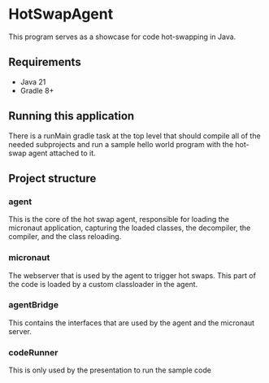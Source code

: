 # HotSwapAgent
This program serves as a showcase for code hot-swapping in Java.
## Requirements
- Java 21
- Gradle 8+
## Running this application
There is a runMain gradle task at the top level that should compile all of the needed subprojects and run a sample hello world program with the hot-swap agent attached to it.
## Project structure
### agent
This is the core of the hot swap agent, responsible for loading the micronaut application, capturing the loaded classes, the decompiler, the compiler, and the class reloading.
### micronaut
The webserver that is used by the agent to trigger hot swaps. This part of the code is loaded by a custom classloader in the agent.
### agentBridge
This contains the interfaces that are used by the agent and the micronaut server.
### codeRunner
This is only used by the presentation to run the sample code